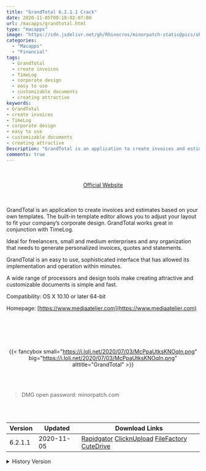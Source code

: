 ```yaml
---
title: "GrandTotal 6.2.1.1 Crack"
date: 2020-11-05T00:18:02-07:00
url: /macapps/grandtotal.html
type: "macapps"
image: "https://cdn.jsdelivr.net/gh/Rhinocros/minorpatch-static@pics/uPic/AJQ9ZI.png"
categories:
  - "Macapps"
  - "Financial"
tags:
  - GrandTotal
  - create invoices
  - TimeLog
  - corporate design
  - easy to use
  - customizable documents
  - creating attractive
keywords:
- GrandTotal
- create invoices
- TimeLog
- corporate design
- easy to use
- customizable documents
- creating attractive
Description: "GrandTotal is an application to create invoices and estimates based on your own templates. The built-in template editor allows you to adjust your layout to fit your company’s corporate design. GrandTotal works great in conjunction with TimeLog."
comments: true
---
```


<br/>
<br/>
<center>
<a href="https://www.mediaatelier.com" target="blank"><div class="border border-blue-500 rounded-lg transition duration-500 
    ease-in-out w-48 text-lg text-blue-500 text-center px-2 hover:bg-blue-500 hover:text-white">
  Official Website 
</div></a>
</center>
<br/>
<br/>

GrandTotal is an application to create invoices and estimates based on your own templates. The built-in template editor allows you to adjust your layout to fit your company’s corporate design. GrandTotal works great in conjunction with TimeLog.

Ideal for freelancers, small and medium enterprises and any organization that needs to generate personalized invoices, quotes and statements.

GrandTotal is an easy to use, sophisticated interface that has allowed its implementation and operation within minutes.

A wide range of processors and design tools make creating attractive and customizable documents is simple and fast.

Compatibility: OS X 10.10 or later 64-bit

Homepage: [https://www.mediaatelier.com](https://www.mediaatelier.com)

<br/>
<br/>
<script async src="https://pagead2.googlesyndication.com/pagead/js/adsbygoogle.js"></script>
<ins class="adsbygoogle"
     style="display:block; text-align:center;"
     data-ad-layout="in-article"
     data-ad-format="fluid"
     data-ad-client="ca-pub-8746275014476192"
     data-ad-slot="5144997159"></ins>
<script>
     (adsbygoogle = window.adsbygoogle || []).push({});
</script>
<br/>
<br/>


<center>

{{< fancybox small="https://i.loli.net/2020/07/03/McPpaUtksKNOqIn.png" big="https://i.loli.net/2020/07/03/McPpaUtksKNOqIn.png" alttitle="GrandTotal" >}}

</center>

<br/>
<br/>


> DMG open password: minorpatch.com

<br/>

<br/>
<div id="history_version" class="history_version">

| Version | Updated | Download Links |
| ---- | ---- | ---- |
| 6.2.1.1 | 2020-11-05 | [Rapidgator](https://ouo.io/9ITWZd)   [ClicknUpload](https://ouo.io/k81ppe)   [FileFactory](https://ouo.io/XQfESX)   [CuteDrive](https://ouo.io/8z0LoXz) |
<details>
<summary>History Version</summary>

| Version | Updated | Download Links |
| ---- | ---- | ---- |
| 6.2.1 | 2020-11-04 | [Rapidgator](https://ouo.io/RPQmb5)   [ClicknUpload](https://ouo.io/RWMacY)   [FileFactory](https://ouo.io/GqgG4c)   [CuteDrive](https://ouo.io/Kssbdzf) |
| 6.2 | 2020-09-27 | [UsersCloud](https://ouo.io/tXysC0)   [ClicknUpload](https://ouo.io/wekUAL)   [FileFactory](https://ouo.io/TlTDzPy)   [CuteDrive](https://ouo.io/j48TQF) |
| 6.1.9.4 | 2020-09-15 | [UsersCloud](https://ouo.io/5mYw7x)   [ClicknUpload](https://ouo.io/pj1kj1)   [FileFactory](https://ouo.io/LGsZX0)   [CuteDrive](https://ouo.io/F0OpNA) |
| 6.1.9.1 | 2020-09-11 | [UsersCloud](https://ouo.io/3OLiVN)   [ClicknUpload](https://ouo.io/mr7OTv)   [FileFactory](https://ouo.io/lbRm6d)   [CuteDrive](https://ouo.io/8uf4Hx) |
| 6.1.8 | 2020-08-07 | [UsersCloud](https://ouo.io/dMjXds)   [ClicknUpload](https://ouo.io/dDfA80)   [FileFactory](https://ouo.io/4rjn4S)   [CuteDrive](https://ouo.io/rHa70mx) |
| 6.1.7 | 2020-07-22 | [UsersCloud](https://ouo.io/nuYGdnI)   [ClicknUpload](https://ouo.io/WPV1JR)   [FileFactory](https://ouo.io/xz7sZs)   [CuteDrive](https://ouo.io/aHConM) |
| 6.1.6.6 | 2020-07-03 | [UsersCloud](https://ouo.io/RPqdv8)   [ClicknUpload](https://ouo.io/J71z3s)   [FileFactory](https://ouo.io/J71z3s)   [CuteDrive](https://ouo.io/5M7zWL) |
| 6.1.6 | 2020-07-01 | [UsersCloud](https://ouo.io/S5NVK3)   [ClicknUpload](https://ouo.io/fk640l)   [FileFactory](https://ouo.io/UVbJEc)   [CuteDrive](https://ouo.io/iD6PJ8) |
| 6.1.5.7 | 2020-06-30 | [UsersCloud](https://ouo.io/d6T9d)   [ClicknUpload](https://ouo.io/qahOy1)   [FileFactory](https://ouo.io/5ezo7I)   [CuteDrive](https://ouo.io/xYGnBi) |
| 6.1.5.1 | 2020-06-21 | [UsersCloud](https://ouo.io/1wtCCI)   [ClicknUpload](https://ouo.io/usNUzl)   [FileFactory](https://ouo.io/7tGEA8j)   [CuteDrive](https://ouo.io/ixdZmd) |
| 6.1.5 | 2020-06-20 | [UsersCloud](https://ouo.io/cuKMoi)   [ClicknUpload](https://ouo.io/xPc97w)   [FileFactory](https://ouo.io/6DMF7E)   [CuteDrive](https://ouo.io/n1ri2B) |
| 6.1.4.7 | 2020-06-08 | [UsersCloud](https://ouo.io/DgiBE7)   [ClicknUpload](https://ouo.io/9HpYG0)   [FileFactory](https://ouo.io/VFo3AkP)   [CuteDrive](https://ouo.io/SS1dKoV) |
| 6.1.4.2 | 2020-06-05 | [UsersCloud](https://ouo.io/mdq77OE)   [ClicknUpload](https://ouo.io/d5RejV)   [FileFactory](https://ouo.io/MHiwro)   [CuteDrive](https://ouo.io/oxzzYm) |
| 6.1.3 | 2020-05-30 | [UsersCloud](https://ouo.io/YWFa3O)   [ClicknUpload](https://ouo.io/duooY1)   [FileFactory](https://ouo.io/w5XiJg)   [CuteDrive](https://ouo.io/1Arjah) |
| 6.1.2 | 2020-05-11 | [UsersCloud](https://ouo.io/1Q3QgEB)   [ClicknUpload](https://ouo.io/o8qxmJ)   [FileFactory](https://ouo.io/2DZolU)   [CuteDrive](https://ouo.io/iPFMYh) |
| 6.1.1.16 | 2020-04-17 | [UsersCloud](https://ouo.io/uRBthxR)   [ClicknUpload](https://ouo.io/0sjP8)   [FileFactory](https://ouo.io/4Vcwtm)   [CuteDrive](https://ouo.io/khXNAA) |
| 6.1.1 | 2020-03-30 | [UsersCloud](https://ouo.io/POvKGh)   [ClicknUpload](https://ouo.io/tHodzy)   [FileFactory](https://ouo.io/pCxzwZ)   [CuteDrive](https://ouo.io/eCTpb6) |
| 6.1 | 2020-03-13 | [UsersCloud](https://ouo.io/Uf4P4E)   [ClicknUpload](https://ouo.io/HsiBWM)   [FileFactory](https://ouo.io/ZWn77u)   [CuteDrive](https://ouo.io/O1XPFQD) |
| 6.0.8 | 2020-02-18 | [UsersCloud](https://ouo.io/H8J8S1)   [ClicknUpload](https://ouo.io/4dJo4f)   [Mega](https://ouo.io/aFj6HR)   [CuteDrive](https://ouo.io/talosX) |
</details>

</div>
